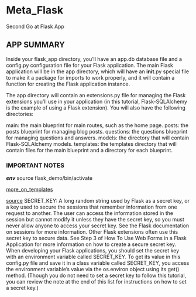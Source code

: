 # Meta_Flask
Second Go at Flask App 


## APP SUMMARY
Inside your flask_app directory, you’ll have an app.db database file and a config.py configuration file for your Flask application. The main Flask application will be in the app directory, which will have an __init__.py special file to make it a package for imports to work properly, and it will contain a function for creating the Flask application instance.

The app directory will contain an extensions.py file for managing the Flask extensions you’ll use in your application (in this tutorial, Flask-SQLAlchemy is the example of using a Flask extension). You will also have the following directories:

main: the main blueprint for main routes, such as the home page.
posts: the posts blueprint for managing blog posts.
questions: the questions blueprint for managing questions and answers.
models: the directory that will contain Flask-SQLAlchemy models.
templates: the templates directory that will contain files for the main blueprint and a directory for each blueprint.

### IMPORTANT NOTES
***env*** source flask_demo/bin/activate

[more_on_templates](https://www.digitalocean.com/community/tutorials/how-to-use-templates-in-a-flask-application)

[source](https://www.digitalocean.com/community/tutorials/how-to-structure-a-large-flask-application-with-flask-blueprints-and-flask-sqlalchemy)
SECRET_KEY: A long random string used by Flask as a secret key, or a key used to secure the sessions that remember information from one request to another. The user can access the information stored in the session but cannot modify it unless they have the secret key, so you must never allow anyone to access your secret key. See the Flask documentation on sessions for more information. Other Flask extensions often use this secret key to secure data. See Step 3 of How To Use Web Forms in a Flask Application for more information on how to create a secure secret key. When developing your Flask applications, you should set the secret key with an environment variable called SECRET_KEY. To get its value in this config.py file and save it in a class variable called SECRET_KEY, you access the environment variable’s value via the os.environ object using its get() method. (Though you do not need to set a secret key to follow this tutorial, you can review the note at the end of this list for instructions on how to set a secret key.)